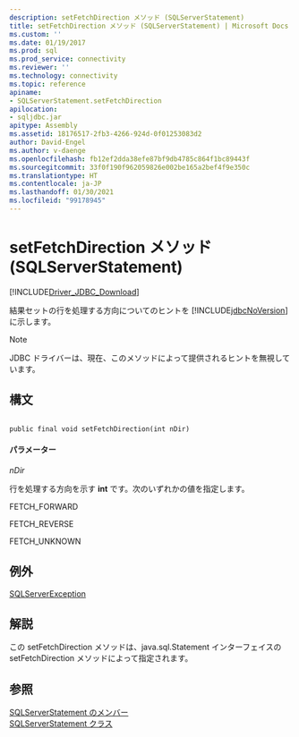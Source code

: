 ```yaml
---
description: setFetchDirection メソッド (SQLServerStatement)
title: setFetchDirection メソッド (SQLServerStatement) | Microsoft Docs
ms.custom: ''
ms.date: 01/19/2017
ms.prod: sql
ms.prod_service: connectivity
ms.reviewer: ''
ms.technology: connectivity
ms.topic: reference
apiname:
- SQLServerStatement.setFetchDirection
apilocation:
- sqljdbc.jar
apitype: Assembly
ms.assetid: 18176517-2fb3-4266-924d-0f01253083d2
author: David-Engel
ms.author: v-daenge
ms.openlocfilehash: fb12ef2dda38efe87bf9db4785c864f1bc89443f
ms.sourcegitcommit: 33f0f190f962059826e002be165a2bef4f9e350c
ms.translationtype: HT
ms.contentlocale: ja-JP
ms.lasthandoff: 01/30/2021
ms.locfileid: "99178945"
---
```

# <a name="setfetchdirection-method-sqlserverstatement"></a>setFetchDirection メソッド (SQLServerStatement)
[!INCLUDE[Driver_JDBC_Download](../../../includes/driver_jdbc_download.md)]

  結果セットの行を処理する方向についてのヒントを [!INCLUDE[jdbcNoVersion](../../../includes/jdbcnoversion_md.md)] に示します。  
  
> [!NOTE]  
>  JDBC ドライバーは、現在、このメソッドによって提供されるヒントを無視しています。  
  
## <a name="syntax"></a>構文  
  
```  
  
public final void setFetchDirection(int nDir)  
```  
  
#### <a name="parameters"></a>パラメーター  
 *nDir*  
  
 行を処理する方向を示す **int** です。次のいずれかの値を指定します。  
  
 FETCH_FORWARD  
  
 FETCH_REVERSE  
  
 FETCH_UNKNOWN  
  
## <a name="exceptions"></a>例外  
 [SQLServerException](../../../connect/jdbc/reference/sqlserverexception-class.md)  
  
## <a name="remarks"></a>解説  
 この setFetchDirection メソッドは、java.sql.Statement インターフェイスの setFetchDirection メソッドによって指定されます。  
  
## <a name="see-also"></a>参照  
 [SQLServerStatement のメンバー](../../../connect/jdbc/reference/sqlserverstatement-members.md)   
 [SQLServerStatement クラス](../../../connect/jdbc/reference/sqlserverstatement-class.md)  
  
  
